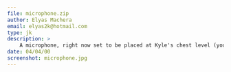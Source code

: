 ```yaml
---
file: microphone.zip
author: Elyas Machera
email: elyas2k@hotmail.com
type: jk
description: >
    A microphone, right now set to be placed at Kyle's chest level (you can edit it in JED if you need it at a different height).
date: 04/04/00
screenshot: microphone.jpg
---
```

